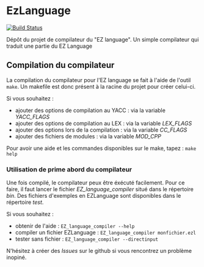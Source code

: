 # EzLanguage

[![Build Status](https://travis-ci.org/flodavid/ezlanguage.svg?branch=compilateur)](https://travis-ci.org/flodavid/ezlanguage)

Dépôt du projet de compilateur du "EZ language".
Un simple compilateur qui traduit une partie du EZ Language

## Compilation du compilateur

La compilation du compilateur pour l'EZ language se fait à l'aide de l'outil `make`.
Un makefile est donc présent à la racine du projet pour créer celui-ci.

Si vous souhaitez :
* ajouter des options de compilation au YACC : via la variable *YACC_FLAGS*
* ajouter des options de compilation au LEX : via la variable *LEX_FLAGS*
* ajouter des options lors de la compilation : via la variable *CC_FLAGS*
* ajouter des fichiers de modules : via la variable *MOD_CPP*

Pour avoir une aide et les commandes disponibles sur le make, tapez : `make help`


### Utilisation de prime abord du compilateur

Une fois compilé, le compilateur peux être éxécuté facilement.
Pour ce faire, il faut lancer le fichier *EZ_language\_compiler* situé dans le répertoire *bin*.
Des fichiers d'exemples en EZLanguage sont disponibles dans le répertoire *test*.

Si vous souhaitez :
* obtenir de l'aide : `EZ_language_compiler --help`
* compiler un fichier EZLanguage : `EZ_language_compiler monfichier.ezl`
* tester sans fichier : `EZ_language_compiler --directinput`

N'hésitez à créer des *Issues* sur le github si vous rencontrez un problème inopiné.

